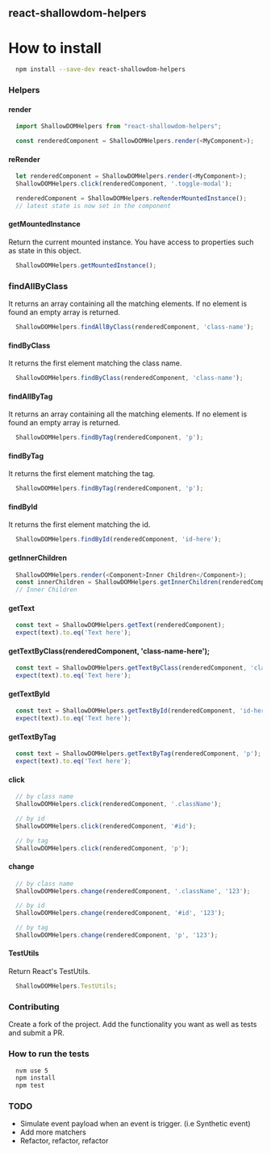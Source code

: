 react-shallowdom-helpers
------------------------

# How to install
```bash
  npm install --save-dev react-shallowdom-helpers
```

### Helpers

#### render
```js
  import ShallowDOMHelpers from "react-shallowdom-helpers";

  const renderedComponent = ShallowDOMHelpers.render(<MyComponent>);
```

#### reRender
```js
  let renderedComponent = ShallowDOMHelpers.render(<MyComponent>);
  ShallowDOMHelpers.click(renderedComponent, '.toggle-modal');

  renderedComponent = ShallowDOMHelpers.reRenderMountedInstance();
  // latest state is now set in the component
```

#### getMountedInstance
  Return the current mounted instance. You have access to properties such as state in this object.
```js
  ShallowDOMHelpers.getMountedInstance();
```

### findAllByClass
  It returns an array containing all the matching elements. If no element is found an empty array is returned.
```js
  ShallowDOMHelpers.findAllByClass(renderedComponent, 'class-name');
```

#### findByClass
  It returns the first element matching the class name.
```js
  ShallowDOMHelpers.findByClass(renderedComponent, 'class-name');
```

#### findAllByTag
  It returns an array containing all the matching elements. If no element is found an empty array is returned.
```js
  ShallowDOMHelpers.findByTag(renderedComponent, 'p');
```

#### findByTag
  It returns the first element matching the tag.
```js
  ShallowDOMHelpers.findByTag(renderedComponent, 'p');
```

#### findById
  It returns the first element matching the id.
```js
  ShallowDOMHelpers.findById(renderedComponent, 'id-here');
```

#### getInnerChildren
```js
  ShallowDOMHelpers.render(<Component>Inner Children</Component>);
  const innerChildren = ShallowDOMHelpers.getInnerChildren(renderedComponent);
  // Inner Children
```
#### getText
```js
  const text = ShallowDOMHelpers.getText(renderedComponent);
  expect(text).to.eq('Text here');
```

#### getTextByClass(renderedComponent, 'class-name-here');
```js
  const text = ShallowDOMHelpers.getTextByClass(renderedComponent, 'class-name-here');
  expect(text).to.eq('Text here');
```

#### getTextById
```js
  const text = ShallowDOMHelpers.getTextById(renderedComponent, 'id-here');
  expect(text).to.eq('Text here');
```

#### getTextByTag
```js
  const text = ShallowDOMHelpers.getTextByTag(renderedComponent, 'p');
  expect(text).to.eq('Text here');
```


#### click
```js
  // by class name
  ShallowDOMHelpers.click(renderedComponent, '.className');

  // by id
  ShallowDOMHelpers.click(renderedComponent, '#id');

  // by tag
  ShallowDOMHelpers.click(renderedComponent, 'p');
```

#### change
```js
  // by class name
  ShallowDOMHelpers.change(renderedComponent, '.className', '123');

  // by id
  ShallowDOMHelpers.change(renderedComponent, '#id', '123');

  // by tag
  ShallowDOMHelpers.change(renderedComponent, 'p', '123');
```

#### TestUtils
  Return React's TestUtils.
```js
  ShallowDOMHelpers.TestUtils;
```


### Contributing
  Create a fork of the project. Add the functionality you want as well as tests and submit a PR.
### How to run the tests
```bash
  nvm use 5
  npm install
  npm test
```

### TODO
  * Simulate event payload when an event is trigger. (i.e Synthetic event)
  * Add more matchers
  * Refactor, refactor, refactor
